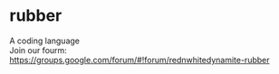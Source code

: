 # rubber
A coding language<br>
Join our fourm:<br>
https://groups.google.com/forum/#!forum/rednwhitedynamite-rubber
